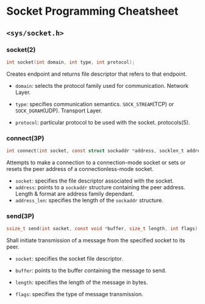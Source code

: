 # Socket Programming Cheatsheet

## `<sys/socket.h>`

### socket(2)

```c
int socket(int domain, int type, int protocol);
```

Creates endpoint and returns file descriptor that refers to that
endpoint.

- `domain`: selects the protocol family used for communication. Network Layer.

- `type`: specifies communication semantics. `SOCK_STREAM`(TCP) or
  `SOCK_DGRAM`(UDP). Transport Layer.

- `protocol`: particular protocol to be used with the socket. protocols(5).


### connect(3P)

```c
int connect(int socket, const struct sockaddr *address, socklen_t address_len);
```

Attempts to make a connection to a connection-mode socket or sets or resets the
peer address of a connectionless-mode socket.

- `socket`: specifies the file descriptor associated with the socket.
- `address`: points to a `sockaddr` structure containing the peer address.
  Length & format are address family dependant.
- `address_len`: specifies the length of the `sockaddr` structure.

### send(3P)

```c
ssize_t send(int socket, const void *buffer, size_t length, int flags);
```

Shall initiate transmission of a message from the specified socket to its peer.

- `socket`: specifies the socket file descriptor.

- `buffer`: points to the buffer containing the message to send.

- `length`: specifies the length of the message in bytes.

- `flags`: specifies the type of message transmission.
